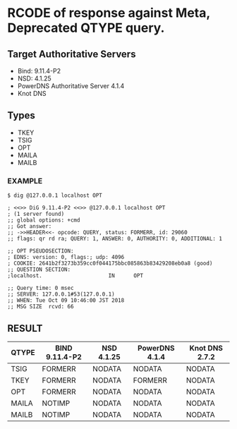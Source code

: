 # RCODE of response against Meta, Deprecated QTYPE query.

## Target Authoritative Servers

- Bind: 9.11.4-P2
- NSD: 4.1.25
- PowerDNS Authoritative Server 4.1.4
- Knot DNS

## Types

* TKEY
* TSIG
* OPT
* MAILA
* MAILB

### EXAMPLE

```
$ dig @127.0.0.1 localhost OPT

; <<>> DiG 9.11.4-P2 <<>> @127.0.0.1 localhost OPT
; (1 server found)
;; global options: +cmd
;; Got answer:
;; ->>HEADER<<- opcode: QUERY, status: FORMERR, id: 29060
;; flags: qr rd ra; QUERY: 1, ANSWER: 0, AUTHORITY: 0, ADDITIONAL: 1

;; OPT PSEUDOSECTION:
; EDNS: version: 0, flags:; udp: 4096
; COOKIE: 2641b2f3273b359cc0f044175bbc085863b83429208eb0a8 (good)
;; QUESTION SECTION:
;localhost.                     IN      OPT

;; Query time: 0 msec
;; SERVER: 127.0.0.1#53(127.0.0.1)
;; WHEN: Tue Oct 09 10:46:00 JST 2018
;; MSG SIZE  rcvd: 66
```


## RESULT


| QTYPE | BIND 9.11.4-P2 | NSD 4.1.25 | PowerDNS 4.1.4 | Knot DNS 2.7.2 |
|-------|----------------|------------|----------------|----------------|
| TSIG  | FORMERR        | NODATA     | NODATA         | NODATA         |
| TKEY  | FORMERR        | NODATA     | FORMERR        | NODATA         |
| OPT   | FORMERR        | NODATA     | NODATA         | NODATA         |
| MAILA | NOTIMP         | NODATA     | NODATA         | NODATA         |
| MAILB | NOTIMP         | NODATA     | NODATA         | NODATA         |


